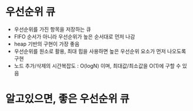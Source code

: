 # 우선순위 큐
- 우선순위를 가진 항목을 저장하는 큐
- FIFO 순서가 아니라 우선순위가 높은 순서대로 먼저 나감
- heap 기반의 구현이 가장 좋음
- 우선순위를 원소로 활용, 최대 힙을 사용하면 높은 우선순위 요소가 먼저 나오도록 구현
- 노드 추가/삭제의 시간복잡도  : O(logN) 이며, 최대값/최소값을 O(1)에 구할 수 있음

# 알고있으면, 좋은 우선순위 큐